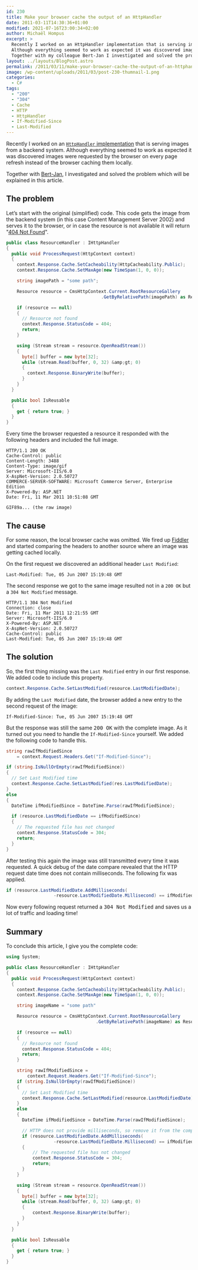 ```yaml
---
id: 230
title: Make your browser cache the output of an HttpHandler
date: 2011-03-11T14:30:36+01:00
modified: 2021-07-16T23:00:34+02:00
author: Michaël Hompus
excerpt: >
  Recently I worked on an HttpHandler implementation that is serving images from a backend system.
  Although everything seemed to work as expected it was discovered images were requested by the browser on every page refresh instead of caching the browser them locally.
  Together with my colleague Bert-Jan I investigated and solved the problem which will be explained in this post.
layout: ../layouts/BlogPost.astro
permalink: /2011/03/11/make-your-browser-cache-the-output-of-an-httphandler/
image: /wp-content/uploads/2011/03/post-230-thumnail-1.png
categories:
  - C#
tags:
  - "200"
  - "304"
  - Cache
  - HTTP
  - HttpHandler
  - If-Modified-Since
  - Last-Modified
---
```


Recently I worked on an [`HttpHandler` implementation](https://learn.microsoft.com/dotnet/api/system.web.ihttphandler?view=netframework-4.0) that is serving images from a backend system.
Although everything seemed to work as expected it was discovered images were requested by the browser on every page refresh instead of the browser caching them locally.

Together with [Bert-Jan](https://www.linkedin.com/in/bruuteuzius/),
I investigated and solved the problem which will be explained in this article.

<!--more-->

## The problem

Let’s start with the original (simplified) code. This code gets the image from the backend system (in this case Content Management Server 2002) and serves it to the browser, or in case the resource is not available it will return "[404 Not Found](https://en.wikipedia.org/wiki/HTTP_404)".

```csharp
public class ResourceHandler : IHttpHandler
{
  public void ProcessRequest(HttpContext context)
  {
    context.Response.Cache.SetCacheability(HttpCacheability.Public);
    context.Response.Cache.SetMaxAge(new TimeSpan(1, 0, 0));

    string imagePath = "some path";

    Resource resource = CmsHttpContext.Current.RootResourceGallery
                                    .GetByRelativePath(imagePath) as Resource;

    if (resource == null)
    {
      // Resource not found
      context.Response.StatusCode = 404;
      return;
    }

    using (Stream stream = resource.OpenReadStream())
    {
      byte[] buffer = new byte[32];
      while (stream.Read(buffer, 0, 32) &amp;gt; 0)
      {
        context.Response.BinaryWrite(buffer);
      }
    }
  }

  public bool IsReusable
  {
    get { return true; }
  }
}
```

Every time the browser requested a resource it responded with the following headers and included the full image.

```http
HTTP/1.1 200 OK
Cache-Control: public
Content-Length: 3488
Content-Type: image/gif
Server: Microsoft-IIS/6.0
X-AspNet-Version: 2.0.50727
COMMERCE-SERVER-SOFTWARE: Microsoft Commerce Server, Enterprise Edition
X-Powered-By: ASP.NET
Date: Fri, 11 Mar 2011 10:51:08 GMT

GIF89a... (the raw image)
```

## The cause

For some reason, the local browser cache was omitted.
We fired up [Fiddler](https://www.telerik.com/fiddler) and started comparing the headers to another source where an image was getting cached locally.

On the first request we discovered an additional header `Last Modified`:

```http
Last-Modified: Tue, 05 Jun 2007 15:19:48 GMT
```

The second response we got to the same image resulted not in a `200 OK` but a `304 Not Modified` message.

```http
HTTP/1.1 304 Not Modified
Connection: close
Date: Fri, 11 Mar 2011 12:21:55 GMT
Server: Microsoft-IIS/6.0
X-Powered-By: ASP.NET
X-AspNet-Version: 2.0.50727
Cache-Control: public
Last-Modified: Tue, 05 Jun 2007 15:19:48 GMT
```

## The solution

So, the first thing missing was the `Last Modified` entry in our first response.
We added code to include this property.

```csharp
context.Response.Cache.SetLastModified(resource.LastModifiedDate);
```

By adding the `Last Modified` date, the browser added a new entry to the second request of the image:

```http
If-Modified-Since: Tue, 05 Jun 2007 15:19:48 GMT
```

But the response was still the same <samp>200 OK</samp> with the complete image.
As it turned out you need to handle the `If-Modified-Since` yourself.
We added the following code to handle this.

```csharp
string rawIfModifiedSince 
    = context.Request.Headers.Get("If-Modified-Since");

if (string.IsNullOrEmpty(rawIfModifiedSince))
{
  // Set Last Modified time
  context.Response.Cache.SetLastModified(res.LastModifiedDate);
}
else
{
  DateTime ifModifiedSince = DateTime.Parse(rawIfModifiedSince);

  if (resource.LastModifiedDate == ifModifiedSince)
  {
    // The requested file has not changed
    context.Response.StatusCode = 304;
    return;
  }
}
```

After testing this again the image was still transmitted every time it was requested.
A quick debug of the date compare revealed that the HTTP request date time does not contain milliseconds.
The following fix was applied.

```csharp
if (resource.LastModifiedDate.AddMilliseconds(
                  -resource.LastModifiedDate.Millisecond) == ifModifiedSince)
```

Now every following request returned a <samp>304 Not Modified</samp> and saves us a lot of traffic and loading time!

## Summary

To conclude this article, I give you the complete code:

```csharp
using System;

public class ResourceHandler : IHttpHandler
{
  public void ProcessRequest(HttpContext context)
  {
    context.Response.Cache.SetCacheability(HttpCacheability.Public);
    context.Response.Cache.SetMaxAge(new TimeSpan(1, 0, 0));

    string imageName = "some path"

    Resource resource = CmsHttpContext.Current.RootResourceGallery
                                  .GetByRelativePath(imageName) as Resource;

    if (resource == null)
    {
      // Resource not found
      context.Response.StatusCode = 404;
      return;
    }

    string rawIfModifiedSince = 
        context.Request.Headers.Get("If-Modified-Since");
    if (string.IsNullOrEmpty(rawIfModifiedSince))
    {
      // Set Last Modified time
      context.Response.Cache.SetLastModified(resource.LastModifiedDate);
    }
    else
    {
      DateTime ifModifiedSince = DateTime.Parse(rawIfModifiedSince);

      // HTTP does not provide milliseconds, so remove it from the comparison
      if (resource.LastModifiedDate.AddMilliseconds(
                  -resource.LastModifiedDate.Millisecond) == ifModifiedSince)
      {
          // The requested file has not changed
          context.Response.StatusCode = 304;
          return;
      }
    }

    using (Stream stream = resource.OpenReadStream())
    {
      byte[] buffer = new byte[32];
      while (stream.Read(buffer, 0, 32) &amp;gt; 0)
      {
          context.Response.BinaryWrite(buffer);
      }
    }
  }

  public bool IsReusable
  {
    get { return true; }
  }
}
```

